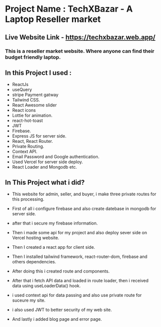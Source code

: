 # Project Name : TechXBazar - A Laptop Reseller market

## Live Website Link - https://techxbazar.web.app/

### This is a reseller market website. Where anyone can find their budget friendly laptop.

## In this Project I used :
- ReactJs
- useQuery
- stripe Payment gatway
- Tailwind CSS.
- React Awesome slider
- React icons
- Lottie for animation.
- react-hot-toast
- JWT
- Firebase.
- Express JS for server side.
- React, React Router.
- Private Routing.
- Context API.
- Email Password and Google authentication.
- Used Vercel for server side deploy.
- React Loader and Mongodb etc.

## In This Project what i did?
- This website for admin, seller, and buyer, i make three private routes for this processing.

- First of all i configure firebase and also create datebase in mongodb for server side.
- after that i secure my firebase information.
- Then i made some api for my project and also deploy sever side on Vercel hosting website.
- Then I created a react app for client side.
- Then I installed tailwind framework, react-router-dom, firebase and others dependencies.
- After doing this i created route and components.
- After that i fetch API data and loaded in route loader, then i received data using useLoaderData() hook.
- i used context api for data passing and also use private route for suceure my site.
- i also used JWT to better security of my web site.
- And lastly i added blog page and error page.

